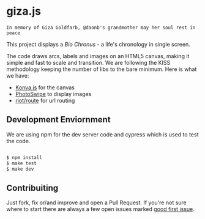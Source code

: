 # giza.js

    In memory of Giza Goldfarb, @daonb's grandmother may her soul rest in peace

This project displays a *Bio Chronus* - a life's chronology in single screen.

The code draws arcs, labels and images on an HTML5 canvas, making it simple and
fast to scale and transition. We are following the KISS methodology keeping 
the number of libs to the bare minimum. Here is what we have:

- [Konva.js](https://github.com/daonb/konva) for the canvas 
- [PhotoSwipe](https://github.com/dimsemenov/PhotoSwipe) to display images
- [riot/route](https://github.com/riot/route) for url routing


## Development Enviornment

We are using npm for the dev server code and cypress which is used to test 
the code.

```bash

$ npm install
$ make test
$ make dev
```


## Contribuiting

Just fork, fix or/and improve and open a Pull Request. If you're not sure where to
start there are always a few open issues marked [good first
issue](https://github.com/daonb/biochronus/labels/good%20first%20issue).
